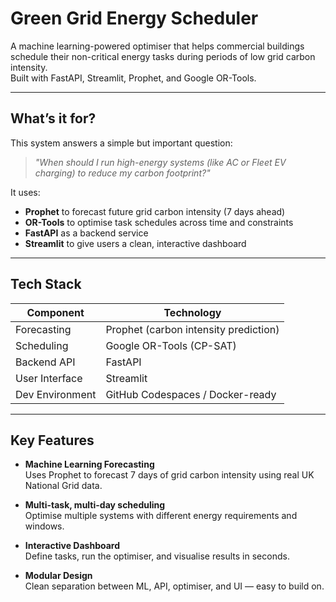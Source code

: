 # Green Grid Energy Scheduler

A machine learning-powered optimiser that helps commercial buildings schedule their non-critical energy tasks during periods of low grid carbon intensity.  
Built with FastAPI, Streamlit, Prophet, and Google OR-Tools.

---

## What’s it for?

This system answers a simple but important question:

> _"When should I run high-energy systems (like AC or Fleet EV charging) to reduce my carbon footprint?"_

It uses:
- **Prophet** to forecast future grid carbon intensity (7 days ahead)
- **OR-Tools** to optimise task schedules across time and constraints
- **FastAPI** as a backend service
- **Streamlit** to give users a clean, interactive dashboard

---

## Tech Stack

| Component       | Technology                          |
|----------------|--------------------------------------|
| Forecasting     | Prophet (carbon intensity prediction) |
| Scheduling      | Google OR-Tools (CP-SAT)            |
| Backend API     | FastAPI                             |
| User Interface  | Streamlit                           |
| Dev Environment | GitHub Codespaces / Docker-ready    |

---

## Key Features

- **Machine Learning Forecasting**  
  Uses Prophet to forecast 7 days of grid carbon intensity using real UK National Grid data.

- **Multi-task, multi-day scheduling**  
  Optimise multiple systems with different energy requirements and windows.

- **Interactive Dashboard**  
  Define tasks, run the optimiser, and visualise results in seconds.

- **Modular Design**  
  Clean separation between ML, API, optimiser, and UI — easy to build on.
